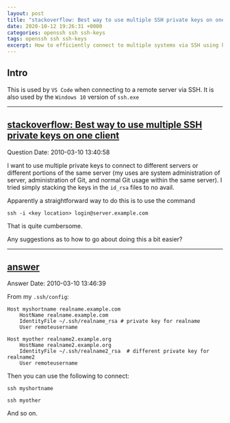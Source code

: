 ```yaml
---
layout: post
title: "stackoverflow: Best way to use multiple SSH private keys on one client"
date: 2020-10-12 19:26:31 +0000
categories: openssh ssh ssh-keys
tags: openssh ssh ssh-keys
excerpt: How to efficiently connect to multiple systems via SSH using key authentication
---
```


## Intro

This is used by `VS Code` when connecting to a remote server via SSH.  It is also used by the `Windows 10` version of `ssh.exe`

___


## [stackoverflow: Best way to use multiple SSH private keys on one client](https://stackoverflow.com/questions/2419566/best-way-to-use-multiple-ssh-private-keys-on-one-client)

Question Date: 2010-03-10 13:40:58

I want to use multiple private keys to connect to different servers or different portions of the same server (my uses are system administration of server, administration of Git, and normal Git usage within the same server). I tried simply stacking the keys in the `id_rsa` files to no avail.

Apparently a straightforward way to do this is to use the command 
      
    ssh -i <key location> login@server.example.com 

That is quite cumbersome.

Any suggestions as to how to go about doing this a bit easier?


----

## [answer](https://stackoverflow.com/a/2419609/452281)


Answer Date: 2010-03-10 13:46:39

From my `.ssh/config`:

    Host myshortname realname.example.com
        HostName realname.example.com
        IdentityFile ~/.ssh/realname_rsa # private key for realname
        User remoteusername

    Host myother realname2.example.org
        HostName realname2.example.org
        IdentityFile ~/.ssh/realname2_rsa  # different private key for realname2
        User remoteusername

Then you can use the following to connect:

`ssh myshortname`

`ssh myother`

And so on.

